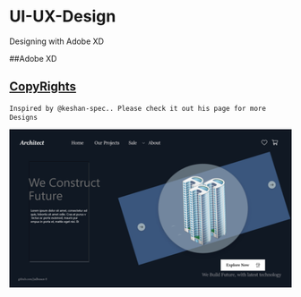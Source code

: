 # UI-UX-Design
Designing with Adobe XD

##Adobe XD 

## [CopyRights](https://github.com/keshan-spec) 
    Inspired by @keshan-spec.. Please check it out his page for more Designs
    
    
![Screenshot](./output/construction.jpg)

